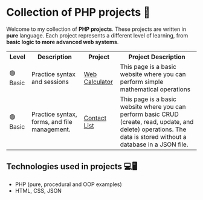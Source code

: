 # Collection of PHP projects 🐘
Welcome to my collection of **PHP projects**. These projects are written in **pure** language.
Each project represents a different level of learning, from **basic logic to more advanced web systems**.

<table>
  <tr>
    <th>Level</th>
    <th>Description</th>
    <th>Project</th>
    <th> Project Description</th>
  </tr>
  <tr>
    <td>🟢Basic</td>
    <td>Practice syntax and sessions</td>
    <td><a href="https://github.com/DEVedwinivan/php-projects/tree/main/basic/web-calculator">Web Calculator</a></td>
    <td>This page is a basic website where you can perform simple mathematical operations</td>
  </tr>
  <tr>
    <td>🟢Basic</td>
    <td>Practice syntax, forms, and file management.</td>
    <td><a href="https://github.com/DEVedwinivan/php-projects/tree/main/basic/contact-list">Contact List</a></td>
    <td>This page is a basic website where you can perform basic CRUD (create, read, update, and delete) operations. The data is stored without a database in a JSON file.</td>
  </tr>
</table>

## Technologies used in projects 💻🖥️
<ul>
  <li>PHP (pure, procedural and OOP examples)</li>
  <li>HTML, CSS, JSON</li>
</ul>
